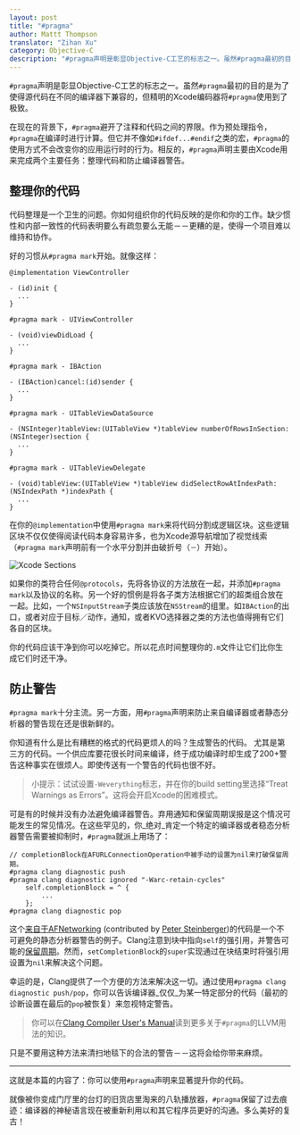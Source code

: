 ```yaml
---
layout: post
title: "#pragma"
author: Mattt Thompson
translator: "Zihan Xu"
category: Objective-C
description: "#pragma声明是彰显Objective-C工艺的标志之一。虽然#pragma最初的目的是为了使得源代码在不同的编译器下兼容的，但精明的Xcode编码器将#pragma使用到了极致。"
---
```


`#pragma`声明是彰显Objective-C工艺的标志之一。虽然`#pragma`最初的目的是为了使得源代码在不同的编译器下兼容的，但精明的Xcode编码器将`#pragma`使用到了极致。

在现在的背景下，`#pragma`避开了注释和代码之间的界限。作为预处理指令，`#pragma`在编译时进行计算。但它并不像如`#ifdef...#endif`之类的宏，`#pragma`的使用方式不会改变你的应用运行时的行为。相反的，`#pragma`声明主要由Xcode用来完成两个主要任务：整理代码和防止编译器警告。

## 整理你的代码

代码整理是一个卫生的问题。你如何组织你的代码反映的是你和你的工作。缺少惯性和内部一致性的代码表明要么有疏忽要么无能－－更糟的是，使得一个项目难以维持和协作。

好的习惯从`#pragma mark`开始。就像这样：

~~~{objective-c}
@implementation ViewController

- (id)init {
  ...
}

#pragma mark - UIViewController

- (void)viewDidLoad {
  ...
}

#pragma mark - IBAction

- (IBAction)cancel:(id)sender {
  ...
}

#pragma mark - UITableViewDataSource

- (NSInteger)tableView:(UITableView *)tableView numberOfRowsInSection:(NSInteger)section {
  ...
}

#pragma mark - UITableViewDelegate

- (void)tableView:(UITableView *)tableView didSelectRowAtIndexPath:(NSIndexPath *)indexPath {
  ...
}
~~~

在你的`@implementation`中使用`#pragma mark`来将代码分割成逻辑区块。这些逻辑区块不仅仅使得阅读代码本身容易许多，也为Xcode源导航增加了视觉线索（`#pragma mark`声明前有一个水平分割并由破折号（`－`）开始）。

![Xcode Sections](http://nshipster.s3.amazonaws.com/pragma-xcode-sections.png)

如果你的类符合任何`@protocols`，先将各协议的方法放在一起，并添加`#pragma mark`以及协议的名称。另一个好的惯例是将各子类方法根据它们的超类组合放在一起。比如，一个`NSInputStream`子类应该放在`NSStream`的组里。如`IBAction`的出口，或者对应于目标／动作，通知，或者KVO选择器之类的方法也值得拥有它们各自的区块。

你的代码应该干净到你可以吃掉它。所以花点时间整理你的`.m`文件让它们比你生成它们时还干净。

## 防止警告

`#pragma mark`十分主流。另一方面，用`#pragma`声明来防止来自编译器或者静态分析器的警告现在还是很新鲜的。

你知道有什么是比有糟糕的格式的代码更烦人的吗？生成警告的代码。 尤其是第三方的代码。一个供应库要花很长时间来编译，终于成功编译时却生成了200+警告这种事实在很烦人。即使传送有一个警告的代码也很不好。

> 小提示：试试设置`-Weverything`标志，并在你的build setting里选择“Treat Warnings as Errors”。这将会开启Xcode的困难模式。

可是有的时候并没有办法避免编译器警告。弃用通知和保留周期误报是这个情况可能发生的常见情况。在这些罕见的，你_绝对_肯定一个特定的编译器或者稳态分析器警告需要被抑制时，`#pragma`就派上用场了：

~~~{objective-c}
// completionBlock在AFURLConnectionOperation中被手动的设置为nil来打破保留周期。
#pragma clang diagnostic push
#pragma clang diagnostic ignored "-Warc-retain-cycles"
    self.completionBlock = ^ {
        ...
    };
#pragma clang diagnostic pop
~~~

这个[来自于AFNetworking](https://github.com/AFNetworking/AFNetworking/blob/master/AFNetworking/AFHTTPRequestOperation.m#L247) (contributed by [Peter Steinberger](https://github.com/steipete))的代码是一个不可避免的静态分析器警告的例子。Clang注意到块中指向`self`的强引用，并警告可能的[保留周期](http://www.quora.com/What-is-a-retain-cycle)。然而，`setCompletionBlock`的`super`实现通过在块结束时将强引用设置为`nil`来解决这个问题。

幸运的是，Clang提供了一个方便的方法来解决这一切。通过使用`#pragma clang diagnostic push/pop`，你可以告诉编译器_仅仅_为某一特定部分的代码（最初的诊断设置在最后的`pop`被恢复）来忽视特定警告。

> 你可以在[Clang Compiler User's Manual](http://clang.llvm.org/docs/UsersManual.html#diagnostics_pragmas)读到更多关于`#pragma`的LLVM用法的知识。

只是不要用这种方法来清扫地毯下的合法的警告－－这将会给你带来麻烦。

---

这就是本篇的内容了：你可以使用`#pragma`声明来显著提升你的代码。

就像被你变成门厅里的台灯的旧货店里淘来的八轨播放器，`#pragma`保留了过去痕迹：编译器的神秘语言现在被重新利用以和其它程序员更好的沟通。多么美好的复古！
